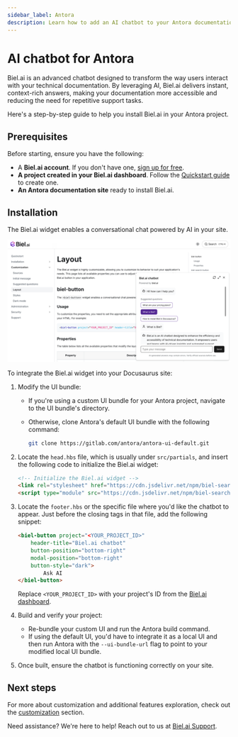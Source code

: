 ```yaml
---
sidebar_label: Antora
description: Learn how to add an AI chatbot to your Antora documentation project with this easy step-by-step guide.
---
```


# AI chatbot for Antora

Biel.ai is an advanced chatbot designed to transform the way users interact with your technical documentation.
By leveraging AI, Biel.ai delivers instant, context-rich answers, making your documentation more accessible and reducing the need for repetitive support tasks.

Here's a step-by-step guide to help you install Biel.ai in your Antora project.

## Prerequisites

Before starting, ensure you have the following:

- A **Biel.ai account**. If you don't have one, [sign up for free](https://app.biel.ai/accounts/signup/).
- **A project created in your Biel.ai dashboard**. Follow the [Quickstart guide](../quickstart.md) to create one.
- **An Antora documentation site** ready to install Biel.ai.  

## Installation

The Biel.ai widget enables a conversational chat powered by AI in your site.

![Chatbot widget for docs](./images/biel-widget-docs.png)

To integrate the Biel.ai widget into your Docusaurus site:

1. Modify the UI bundle:

    * If you're using a custom UI bundle for your Antora project, navigate to the UI bundle's directory.
    * Otherwise, clone Antora's default UI bundle with the following command:

        ```bash
        git clone https://gitlab.com/antora/antora-ui-default.git
        ```

1. Locate the `head.hbs` file, which is usually under `src/partials`, and insert the following code to initialize the Biel.ai widget:

    ```html
    <!-- Initialize the Biel.ai widget -->
    <link rel="stylesheet" href="https://cdn.jsdelivr.net/npm/biel-search/dist/biel-search/biel-search.css">
    <script type="module" src="https://cdn.jsdelivr.net/npm/biel-search/dist/biel-search/biel-search.esm.js"></script>
    ```

1. Locate the `footer.hbs` or the specific file where you'd like the chatbot to appear. Just before the closing tags in that file, add the following snippet:

    ```html
    <biel-button project="<YOUR_PROJECT_ID>" 
        header-title="Biel.ai chatbot"
        button-position="bottom-right"
        modal-position="bottom-right"
        button-style="dark">
            Ask AI
    </biel-button>
    ```

    Replace `<YOUR_PROJECT_ID>` with your project's ID from the [Biel.ai dashboard](../quickstart.md#2-create-a-project).

1. Build and verify your project:

    * Re-bundle your custom UI and run the Antora build command.
    * If using the default UI, you'd have to integrate it as a local UI and then run Antora with the `--ui-bundle-url` flag to point to your modified local UI bundle.

1. Once built, ensure the chatbot is functioning correctly on your site.

## Next steps

For more about customization and additional features exploration, check out the [customization](/category/customization) section.

Need assistance? We're here to help! Reach out to us at [Biel.ai Support](https://biel.ai/contact).
